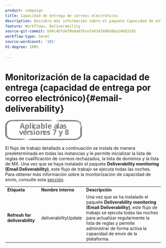 ```yaml
---
product: campaign
title: Capacidad de entrega de correos electrónicos
description: Descubra más información sobre el paquete Capacidad de entrega por correo electrónico
feature: Workflows, Deliverability
source-git-commit: b94c4bfd478b4a8fbcefe6341608dd6a14bb31d3
workflow-type: tm+mt
source-wordcount: '101'
ht-degree: 100%

---
```



# Monitorización de la capacidad de entrega (capacidad de entrega por correo electrónico){#email-deliverability}

![](../../assets/common.svg)

El flujo de trabajo detallado a continuación se instala de manera predeterminada en todas las instancias y le permite inicializar la lista de reglas de cualificación de correos rechazados, la lista de dominios y la lista de MX. Una vez que se haya instalado el paquete **Deliverability monitoring (Email Deliverability)**, este flujo de trabajo se ejecuta todas las noches. Para obtener más información sobre la monitorización de capacidad de envío, consulte esta [sección](../../delivery/using/about-deliverability.md).

<table> 
 <tbody> 
  <tr> 
   <td> <strong>Etiqueta</strong><br /> </td> 
   <td> <strong>Nombre interno</strong><br /> </td> 
   <td> <strong>Descripción</strong><br /> </td> 
  </tr> 
  <tr> 
   <td> <strong>Refresh for deliverability</strong><br /> </td> 
   <td> <span class="uicontrol">deliverabilityUpdate</span> <br /> </td> 
   <td>  Una vez que se ha instalado el paquete <strong>Deliverability monitoring (Email Deliverability)</strong>, este flujo de trabajo se ejecuta todas las noches para actualizar regularmente la lista de reglas y permite administrar de forma activa la capacidad de envío de la plataforma.<br /> </td> 
  </tr> 
 </tbody> 
</table>

